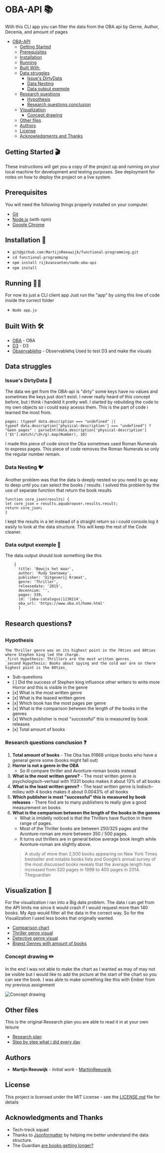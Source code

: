 # OBA-API 📚

With this CLI app you can filter the data from the OBA api by Gerne, Author, Decenia, and amount of pages

- [OBA-API ](#oba-api---)
  * [Getting Started ](#getting-started---)
  * [Prerequisites](#prerequisites)
  * [Installation ](#installation---)
  * [Running ](#running------)
  * [Built With ️](#built-with----)
  * [Data struggles](#data-struggles)
    + [Issue's DirtyData ](#issue-s-dirtydata---)
    + [Data Nesting ](#data-nesting---)
    + [Data output exemple ](#data-output-exemple---)
  * [Research questions](#research-questions-)
    + [Hypothesis](#hypothesis)
    + [Research questions conclusion ](#research-questions-conclusion--)
  * [Visualization ](#visualization---)
    + [Concept drawing ](#concept-drawing---)
  * [Other files](#other-files)
  * [Authors](#authors)
  * [License](#license)
  * [Acknowledgments and Thanks](#acknowledgments-and-thanks)

## Getting Started 🎬

These instructions will get you a copy of the project up and running on your local machine for development and testing purposes. See deployment for notes on how to deploy the project on a live system.

## Prerequisites

You will need the following things properly installed on your computer.

-   [Git](https://git-scm.com/)
-   [Node.js](https://nodejs.org/) (with npm)
-   [Google Chrome](https://google.com/chrome/)

## Installation 💾

-   `git@github.com:MartijnReeuwijk/functional-programming.git`
-   `cd functional-programming`
-   `npm install rijkvanzanten/node-oba-api`
-   `npm install`

## Running 🏃‍♂️

For now its just a CLI client app
Just run the "app" by using this line of code inside the correct folder

-   `Node app.js`

## Built With 🛠️

-   [OBA](https://www.oba.nl/) - OBA
-   [D3](https://d3js.org/) - D3
-   [Observablehq](https://beta.observablehq.com) - Observablehq Used to test D3 and make the visuals

## Data struggles

### Issue's DirtyData 🛁

The data we get from the OBA-api is "dirty" some keys have no values and sometimes the keys just don't exist.
I never really heard of this concept before, but i think i handeld it pretty well.
I started by rebuilding the code to my own objects so i could easy acesss them.
This is the part of code i learned the most from.

```
pages: (typeof data.description === "undefined" ||
typeof data.description['physical-description'] === "undefined") ?
"Geen pages" : parseInt(data.description['physical-description']['$t'].match(/\d+/g).map(Number), 10)
```

I made this piece of code since the Oba sometimes used Roman Numerals to express pages. This piece of code removes the Roman Numerals so only the regular number remain.

### Data Nesting 🐦

Another problem was that the data is deeply nested so you need to go way to deep until you can select the books / results.
I solved this problem by the use of separate function that return the book results
```
function core_json(results) {
let core_json = results.aquabrowser.results.result;
return core_json;
}
```

I kept the results in a let instead of a straight return so i could console.log it easily to look at the data structure.
This will keep the rest of the Code cleaner.

### Data output exemple 📝

The data output should look something like this
```
    {
      title: 'Bewijs het maar',
      author: 'Rudy Soetewey',
      publisher: 'Uitgeverij Kramat',
      genre: 'Thriller',
      releasedate: '2015',
      decennium: '',
      pages: 339,
      id: '|oba-catalogus|1130214',
      oba_url: 'https://www.oba.nl/home.html'
      }
```

## Research questions❓

### Hypothesis
    The Thriller genre was on its highest point in the 70ties and 80ties where Stephen king led the charge.
    _first Hypothesis: Thrillers are the most written genres_
    _second Hypothesis: Books about spying and the cold war are on there highest point is the 80ties_

-   Sub-questions
-    [ ] Did the success of Stephen king influence other writers to write more Horror and this is visible in the genre
-    [x] What is the most written genre
-    [x] What is the leased written genre
-    [x] Which book has the most pages per genre
-    [x] What is the comparison between the length of the books in the genres
-    [x] Which publisher is most "successful" this is measured by book releases
-    [x] Total amount of books


### Research questions conclusion ❓

1.   **Total amount of books**
    - The Oba has 91868 unique books who have a general genre some (books might fall out)
2.  **Horror is not a genre in the OBA**
    - So ill compare thriller and Avonture-roman books instead
3.   **What is the most written genre?**
    - The most written genre is psychologisch-verhaal with 11331 books makes it about 13% of all books
4.   **What is the least written genre?**
    - The least written genre is Indisch-milieu with 4 books makes it about 0.0043% of all books
5.   **Which publisher is most "successful" this is measured by book releases**
    - There find are to many publishers to really give a good measurement on books
6.  **What is the comparison between the length of the books in the genres**
    - What is imidetly noticed is that the Thrillers have fluction in there range of pages.
    - Most of the Thriller books are between 250/325 pages and the Avonture-roman are more between 350 / 500 pages.
    - It turns out thrillers are in general below average book length while Avonture-roman are slightly above.
    > A study of more than 2,500 books appearing on New York Times bestseller and notable books lists and Google’s annual survey of the most discussed books reveals that the average length has increased from 320 pages in 1999 to 400 pages in 2014. Theguardian




## Visualization 👀

For the visualization i ran into a Big data problem. The data i can get from the API limits me since it would crash if I would request more than 140 books. My App would filter all the data in the correct way. So for the Visualization I used less books that originally wanted.
- [Comparison chart](https://beta.observablehq.com/@martijnreeuwijk/merged-chart-between-detective-and-thriller)
- [Thriller genre visual](https://beta.observablehq.com/@martijnreeuwijk/chart-that-shows-the-amount-of-pages-used-in-the-triller-gern)
- [Detective genre visual](https://beta.observablehq.com/@martijnreeuwijk/chart-that-shows-the-amount-of-pages-used-in-the-detective-ge)
 - [Bigest Genres with amount of books](https://beta.observablehq.com/@martijnreeuwijk/gerne-pie-charts)

### Concept drawing ✏️
In the end I was not able to make the chart as I wanted as may of may not be visible but I would like to add the picture at the start of the chart so you can see the book. I was able to make something like this with Ember from my previous assignment

![Concept drawing](https://github.com/MartijnReeuwijk/functional-programming/tree/master/assets/foto.png)

## Other files
This is the original Research plan you are able to read it in at your own leisure
- [Research plan](https://github.com/MartijnReeuwijk/functional-programming/tree/master/Research_plan.md)
- [Step by step what i did every day](https://github.com/MartijnReeuwijk/functional-programming/tree/master/proces.md)


## Authors

-   **Martijn Reeuwijk** - _Initial work_ - [MartijnReeuwijk](https://github.com/MartijnReeuwijk)

## License

This project is licensed under the MIT License - see the [LICENSE.md](LICENSE.md) file for details

## Acknowledgments and Thanks

-   Tech-treck squad
-   Thanks to [Jsonformatter](https://jsonformatter.curiousconcept.com/) by helping me better understand the data structure.
- The Guardian [are books getting longer?](https://www.theguardian.com/books/2015/dec/10/are-books-getting-longer-survey-marlon-james-hanya-yanagihara)
